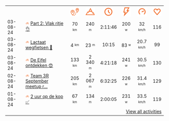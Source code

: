 <table>
    <tr>
        <th></th>
        <th></th>
        <th align="center"><img src="https://raw.githubusercontent.com/robiningelbrecht/strava-activities/master/public/distance.svg" width="30" alt="distance" title="distance"/></th>
        <th align="center"><img src="https://raw.githubusercontent.com/robiningelbrecht/strava-activities/master/public/elevation.svg" width="30" alt="elevation" title="elevation"/></th>
        <th align="center"><img src="https://raw.githubusercontent.com/robiningelbrecht/strava-activities/master/public/time.svg" width="30" alt="time" title="time"/></th>
        <th align="center"><img src="https://raw.githubusercontent.com/robiningelbrecht/strava-activities/master/public/average-watt.svg" width="30" alt="average watts" title="average watts"/></th>
        <th align="center"><img src="https://raw.githubusercontent.com/robiningelbrecht/strava-activities/master/public/average-speed.svg" width="30" alt="average speed" title="average speed"/></th>
        <th align="center"><img src="https://raw.githubusercontent.com/robiningelbrecht/strava-activities/master/public/heart-rate.svg" width="30" alt="average heart rate" title="average heart rate"/></th>
    </tr>
            <tr>
            <td>03-08-24</td>
            <td>
                <img src="https://raw.githubusercontent.com/robiningelbrecht/strava-activities/master/public/activity-ride.svg" width="12" alt="Part 2: Vlak ritje 👌" title="Part 2: Vlak ritje 👌"/>
<a href="https://www.strava.com/activities/12053854471" title="Kcal: 1777 | Gear: None ">Part 2: Vlak ritje 👌</a>
            </td>
            <td align="center">70 <sup><sub>km</sub></sup></td>
            <td align="center">240 <sup><sub>m</sub></sup></td>
            <td align="center">2:11:46</td>
            <td align="center">200 <sup><sub>w</sub></sup></td>
            <td align="center">32 <sup><sub>km/h</sub></sup></td>
            <td align="center">116</td>
        </tr>
            <tr>
            <td>03-08-24</td>
            <td>
                <img src="https://raw.githubusercontent.com/robiningelbrecht/strava-activities/master/public/activity-ride.svg" width="12" alt="Lactaat wegfietsen 🙈" title="Lactaat wegfietsen 🙈"/>
<a href="https://www.strava.com/activities/12052092906" title="Kcal: 66 | Gear: None ">Lactaat wegfietsen 🙈</a>
            </td>
            <td align="center">4 <sup><sub>km</sub></sup></td>
            <td align="center">23 <sup><sub>m</sub></sup></td>
            <td align="center">10:15</td>
            <td align="center">83 <sup><sub>w</sub></sup></td>
            <td align="center">20.7 <sup><sub>km/h</sub></sup></td>
            <td align="center">99</td>
        </tr>
            <tr>
            <td>03-08-24</td>
            <td>
                <img src="https://raw.githubusercontent.com/robiningelbrecht/strava-activities/master/public/activity-ride.svg" width="12" alt="De Eifel ontdekken 😍" title="De Eifel ontdekken 😍"/>
<a href="https://www.strava.com/activities/12051979921" title="Kcal: 4178 | Gear: None ">De Eifel ontdekken 😍</a>
            </td>
            <td align="center">133 <sup><sub>km</sub></sup></td>
            <td align="center">2 340 <sup><sub>m</sub></sup></td>
            <td align="center">4:21:18</td>
            <td align="center">241 <sup><sub>w</sub></sup></td>
            <td align="center">30.5 <sup><sub>km/h</sub></sup></td>
            <td align="center">130</td>
        </tr>
            <tr>
            <td>02-08-24</td>
            <td>
                <img src="https://raw.githubusercontent.com/robiningelbrecht/strava-activities/master/public/activity-ride.svg" width="12" alt="Team 3R September meetup ride recon 🌡️🌞" title="Team 3R September meetup ride recon 🌡️🌞"/>
<a href="https://www.strava.com/activities/12045547324" title="Kcal: 5924 | Gear: None ">Team 3R September meetup r...</a>
            </td>
            <td align="center">205 <sup><sub>km</sub></sup></td>
            <td align="center">2 067 <sup><sub>m</sub></sup></td>
            <td align="center">6:32:25</td>
            <td align="center">226 <sup><sub>w</sub></sup></td>
            <td align="center">31.4 <sup><sub>km/h</sub></sup></td>
            <td align="center">129</td>
        </tr>
            <tr>
            <td>01-08-24</td>
            <td>
                <img src="https://raw.githubusercontent.com/robiningelbrecht/strava-activities/master/public/activity-ride.svg" width="12" alt="2 uur op de kop ✅" title="2 uur op de kop ✅"/>
<a href="https://www.strava.com/activities/12037983340" title="Kcal: 1845 | Gear: None ">2 uur op de kop ✅</a>
            </td>
            <td align="center">67 <sup><sub>km</sub></sup></td>
            <td align="center">134 <sup><sub>m</sub></sup></td>
            <td align="center">2:00:05</td>
            <td align="center">231 <sup><sub>w</sub></sup></td>
            <td align="center">33.5 <sup><sub>km/h</sub></sup></td>
            <td align="center">119</td>
        </tr>
                <tr>
            <td colspan="8" align="right"><a href="https://github.com/robiningelbrecht/strava-activities#activities">View all activities</a></td>
        </tr>
    </table>
